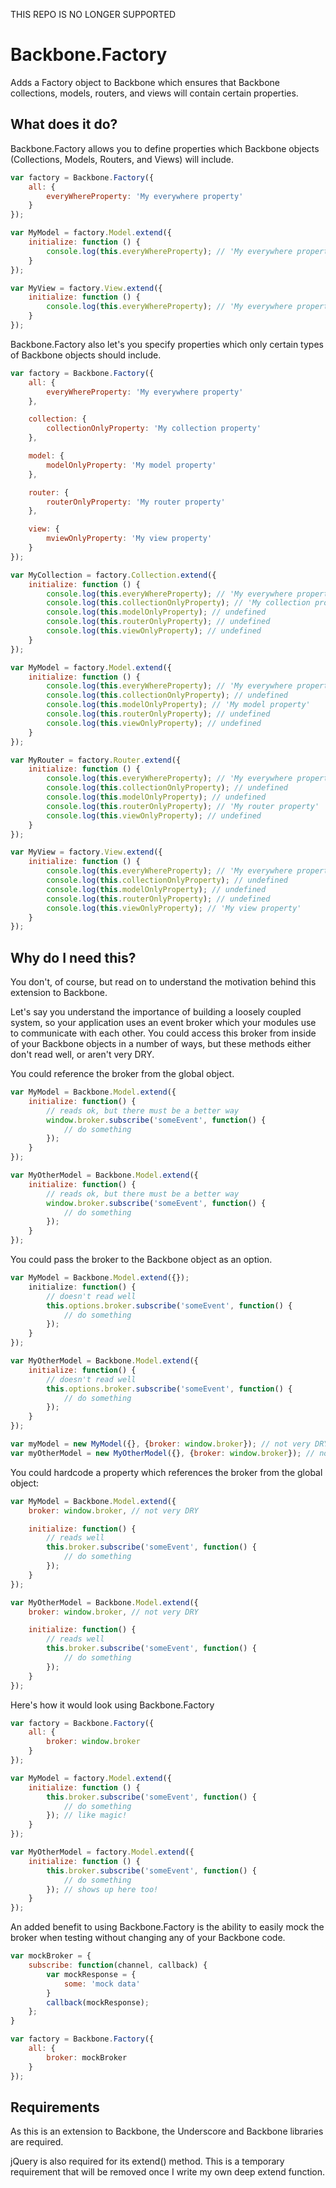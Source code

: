 THIS REPO IS NO LONGER SUPPORTED

Backbone.Factory
================

Adds a Factory object to Backbone which ensures that Backbone collections, models, routers, and views will contain certain properties.

## What does it do?

Backbone.Factory allows you to define properties which Backbone objects (Collections, Models, Routers, and Views) will include.

```JavaScript
var factory = Backbone.Factory({
	all: {
		everyWhereProperty: 'My everywhere property'
	}
});

var MyModel = factory.Model.extend({
	initialize: function () {
		console.log(this.everyWhereProperty); // 'My everywhere property'
	}
});

var MyView = factory.View.extend({
	initialize: function () {
		console.log(this.everyWhereProperty); // 'My everywhere property'
	}
});
```

Backbone.Factory also let's you specify properties which only certain types of Backbone objects should include.

```JavaScript
var factory = Backbone.Factory({
	all: {
		everyWhereProperty: 'My everywhere property'
	}, 

	collection: {
		collectionOnlyProperty: 'My collection property'
	},

	model: {
		modelOnlyProperty: 'My model property'
	},

	router: {
		routerOnlyProperty: 'My router property'
	},

	view: {
		mviewOnlyProperty: 'My view property'
	}
});

var MyCollection = factory.Collection.extend({
	initialize: function () {
		console.log(this.everyWhereProperty); // 'My everywhere property'
		console.log(this.collectionOnlyProperty); // 'My collection property'
		console.log(this.modelOnlyProperty); // undefined
		console.log(this.routerOnlyProperty); // undefined
		console.log(this.viewOnlyProperty); // undefined
	}
});

var MyModel = factory.Model.extend({
	initialize: function () {
		console.log(this.everyWhereProperty); // 'My everywhere property'
		console.log(this.collectionOnlyProperty); // undefined
		console.log(this.modelOnlyProperty); // 'My model property'
		console.log(this.routerOnlyProperty); // undefined
		console.log(this.viewOnlyProperty); // undefined
	}
});

var MyRouter = factory.Router.extend({
	initialize: function () {
		console.log(this.everyWhereProperty); // 'My everywhere property'
		console.log(this.collectionOnlyProperty); // undefined
		console.log(this.modelOnlyProperty); // undefined
		console.log(this.routerOnlyProperty); // 'My router property'
		console.log(this.viewOnlyProperty); // undefined
	}
});

var MyView = factory.View.extend({
	initialize: function () {
		console.log(this.everyWhereProperty); // 'My everywhere property'
		console.log(this.collectionOnlyProperty); // undefined
		console.log(this.modelOnlyProperty); // undefined
		console.log(this.routerOnlyProperty); // undefined
		console.log(this.viewOnlyProperty); // 'My view property'
	}
});
```

## Why do I need this?

You don't, of course, but read on to understand the motivation behind this extension to Backbone.

Let's say you understand the importance of building a loosely coupled system, so your application uses an event broker which your modules use to communicate with each other. You could access this broker from inside of your Backbone objects in a number of ways, but these methods either don't read well, or aren't very DRY.

You could reference the broker from the global object.

```JavaScript
var MyModel = Backbone.Model.extend({
	initialize: function() {
		// reads ok, but there must be a better way
		window.broker.subscribe('someEvent', function() {
			// do something
		}); 
	}
});

var MyOtherModel = Backbone.Model.extend({
	initialize: function() {
		// reads ok, but there must be a better way
		window.broker.subscribe('someEvent', function() {
			// do something
		}); 
	}
});
```
You could pass the broker to the Backbone object as an option.

```JavaScript
var MyModel = Backbone.Model.extend({});
	initialize: function() {
		// doesn't read well
		this.options.broker.subscribe('someEvent', function() {
			// do something
		}); 
	}
});

var MyOtherModel = Backbone.Model.extend({
	initialize: function() {
		// doesn't read well
		this.options.broker.subscribe('someEvent', function() {
			// do something
		}); 
	}
});

var myModel = new MyModel({}, {broker: window.broker}); // not very DRY
var myOtherModel = new MyOtherModel({}, {broker: window.broker}); // not very DRY
```

You could hardcode a property which references the broker from the global object:

```JavaScript
var MyModel = Backbone.Model.extend({
	broker: window.broker, // not very DRY

	initialize: function() {
		// reads well
		this.broker.subscribe('someEvent', function() {
			// do something
		}); 
	}
});

var MyOtherModel = Backbone.Model.extend({
	broker: window.broker, // not very DRY

	initialize: function() {
		// reads well
		this.broker.subscribe('someEvent', function() {
			// do something
		}); 
	}
});
```

Here's how it would look using Backbone.Factory

```JavaScript
var factory = Backbone.Factory({
    all: {
        broker: window.broker
    }
});

var MyModel = factory.Model.extend({
    initialize: function () {
        this.broker.subscribe('someEvent', function() {
			// do something
		}); // like magic!
    }
});

var MyOtherModel = factory.Model.extend({
    initialize: function () {
        this.broker.subscribe('someEvent', function() {
			// do something
		}); // shows up here too!
    }
});
```

An added benefit to using Backbone.Factory is the ability to easily mock the broker when testing without changing any of your Backbone code.

```JavaScript
var mockBroker = {
	subscribe: function(channel, callback) {
		var mockResponse = {
			some: 'mock data'
		}
		callback(mockResponse);
	};
}

var factory = Backbone.Factory({ 
	all: {
		broker: mockBroker
	}
});
```

## Requirements
As this is an extension to Backbone, the Underscore and Backbone libraries are required. 

jQuery is also required for its extend() method. This is a temporary requirement that will be removed once I write my own deep extend function.

